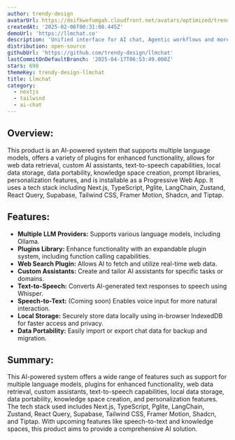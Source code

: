 ```yaml
---
author: trendy-design
avatarUrl: https://deifkwefumgah.cloudfront.net/avatars/optimized/trendy-design-llmchat-avatar-128.webp
createdAt: '2025-02-06T00:31:08.445Z'
demoUrl: 'https://llmchat.co'
description: 'Unified interface for AI chat, Agentic workflows and more ...'
distribution: open-source
githubUrl: 'https://github.com/trendy-design/llmchat'
lastCommitOnDefaultBranch: '2025-04-17T06:53:49.000Z'
stars: 698
themeKey: trendy-design-llmchat
title: Llmchat
category:
  - nextjs
  - tailwind
  - ai-chat
---
```

## Overview: 
This product is an AI-powered system that supports multiple language models, offers a variety of plugins for enhanced functionality, allows for web data retrieval, custom AI assistants, text-to-speech capabilities, local data storage, data portability, knowledge space creation, prompt libraries, personalization features, and is installable as a Progressive Web App. It uses a tech stack including Next.js, TypeScript, Pglite, LangChain, Zustand, React Query, Supabase, Tailwind CSS, Framer Motion, Shadcn, and Tiptap.

## Features:
- **Multiple LLM Providers:** Supports various language models, including Ollama.
- **Plugins Library:** Enhance functionality with an expandable plugin system, including function calling capabilities.
- **Web Search Plugin:** Allows AI to fetch and utilize real-time web data.
- **Custom Assistants:** Create and tailor AI assistants for specific tasks or domains.
- **Text-to-Speech:** Converts AI-generated text responses to speech using Whisper.
- **Speech-to-Text:** (Coming soon) Enables voice input for more natural interaction.
- **Local Storage:** Securely store data locally using in-browser IndexedDB for faster access and privacy.
- **Data Portability:** Easily import or export chat data for backup and migration.


## Summary:
This AI-powered system offers a wide range of features such as support for multiple language models, plugins for enhanced functionality, web data retrieval, custom assistants, text-to-speech capabilities, local data storage, data portability, knowledge space creation, and personalization features. The tech stack used includes Next.js, TypeScript, Pglite, LangChain, Zustand, React Query, Supabase, Tailwind CSS, Framer Motion, Shadcn, and Tiptap. With upcoming features like speech-to-text and knowledge spaces, this product aims to provide a comprehensive AI solution.
